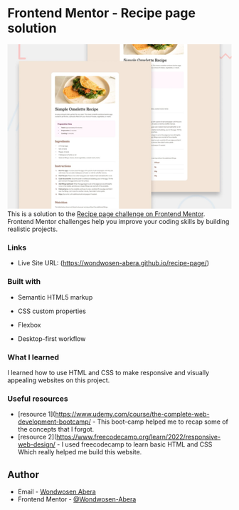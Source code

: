 # Frontend Mentor - Recipe page solution
![Design preview for the Recipe page coding challenge](./design/desktop-preview.jpg)
This is a solution to the [Recipe page challenge on Frontend Mentor](https://www.frontendmentor.io/challenges/recipe-page-KiTsR8QQKm). Frontend Mentor challenges help you improve your coding skills by building realistic projects. 

### Links

- Live Site URL: (https://wondwosen-abera.github.io/recipe-page/)



### Built with

- Semantic HTML5 markup
- CSS custom properties
- Flexbox

- Desktop-first workflow



### What I learned
I learned how to use HTML and CSS to make responsive and visually appealing websites on this project.



### Useful resources

- [resource 1](https://www.udemy.com/course/the-complete-web-development-bootcamp/ - This boot-camp helped me to recap some of the concepts that I forgot. 
- [resource 2](https://www.freecodecamp.org/learn/2022/responsive-web-design/ - I used freecodecamp to learn basic HTML and CSS Which really helped me build this website.



## Author

- Email - [Wondwosen Abera](4wendelib@gmail.com)
- Frontend Mentor - [@Wondwosen-Abera](https://www.frontendmentor.io/profile/Wondwosen-Abera)



